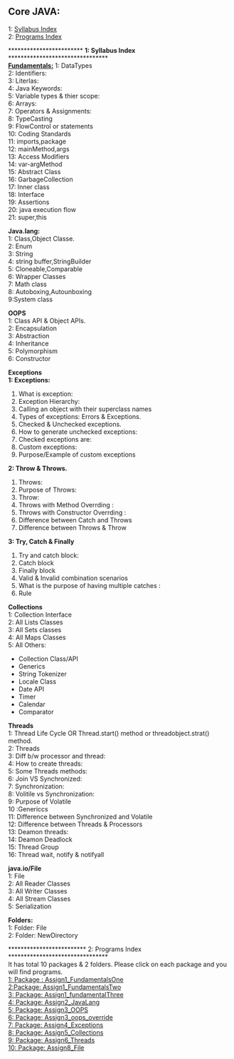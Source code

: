 Core JAVA: 
-----------
1: [Syllabus Index](#a1)  
2: [Programs Index](#a2)

************************ **1: Syllabus Index** ********************************  
[**Fundamentals:**](#https://github.com/mjalleda/Java/blob/master/Javaassignment/src/Assign1_fundamentalsOne/A_README.md)
1: DataTypes  
2: Identifiers:  
3: Literlas:   
4: Java Keywords:   
5: Variable types & thier scope:   
6: Arrays:  
7: Operators & Assignments:  
8: TypeCasting  
9: FlowControl or statements  
10: Coding Standards  
11: imports,package  
12: mainMethod,args  
13: Access Modifiers   
14: var-argMethod   
15: Abstract Class    
16: GarbageCollection   
17: Inner class  
18: Interface  
19: Assertions  
20: java execution flow   
21: super,this

**Java.lang:**  
1: Class,Object Classe.  
2: Enum                                  
3: String                          
4: string buffer,StringBuilder  
5: Cloneable,Comparable      
6: Wrapper Classes           
7: Math class                
8: Autoboxing,Autounboxing  
9:System class 

**OOPS**  
1: Class API & Object APIs.  
2: Encapsulation  
3: Abstraction  
4: Inheritance  
5: Polymorphism  
6: Constructor
     

**Exceptions**  
**1: Exceptions:**  
1. What is exception:  
2. Exception Hierarchy:  
3. Calling an object with their superclass names  
4. Types of exceptions: Errors & Exceptions.  
5. Checked & Unchecked exceptions.  
6. How to generate unchecked exceptions:   
7. Checked exceptions are:  
8. Custom exceptions:   
9. Purpose/Example of custom exceptions  

**2: Throw & Throws.**  
1. Throws:   
2. Purpose of Throws:  
3. Throw:   
4. Throws with Method Overrding :   
5. Throws with Constructor Overrding :   
6. Difference between Catch and Throws  
7. Difference between Throws & Throw  

**3: Try, Catch & Finally**  
1. Try and catch block:   
2. Catch block  
3. Finally block  
4. Valid & Invalid combination scenarios  
5. What is the purpose of having multiple catches :   
6. Rule


**Collections**  
1: Collection Interface  
2: All Lists Classes  
3: All Sets classes  
4: All Maps Classes  
5: All Others:  
- Collection Class/API  
- Generics  
- String Tokenizer  
- Locale Class  
- Date API  
- Timer  
- Calendar  
- Comparator

**Threads**  
1: Thread Life Cycle OR Thread.start() method or threadobject.strat() method.   
2: Threads  
3: Diff b/w processor and thread:  
4: How to create threads:   
5: Some Threads  methods:   
6: Join VS Synchronized:   
7: Synchronization:  
8: Volitile vs Synchronization:   
9: Purpose of Volatile  
10 :Genericcs  
11: Difference between Synchronized and Volatile   
12: Difference between Threads & Processors  
13: Deamon threads:   
14: Deamon Deadlock  
15: Thread Group  
16: Thread wait, notify & notifyall

**java.io/File**  
1: File                     
2: All Reader Classes          
3: All Writer Classes       
4: All Stream Classes  
5: Serialization

**Folders:**  
1: Folder: File  
2: Folder: NewDirectory


************************* 2: Programs Index ********************************  
It has total 10 packages & 2 folders.  Please click on each package and you will find programs.  
[1: Package : Assign1_FundamentalsOne](src/Assign1_fundamentalsOne)   
[2:Package: Assign1_FundamentalsTwo](src/Assign1_fundamentalsTwo)   
[3: Package: Assign1_fundamentalThree](src/Assign1_fundamentalsThree)    
[4: Package: Assign2_JavaLang](src/Assign2_javalang)    
[5: Package: Assign3_OOPS](src/Assign3_OOPS)  
[6: Package: Assign3_oops_override](src/Assign3_oops_override)  
[7: Package: Assign4_Exceptions](src/Assign4_exceptions)  
[8: Package: Assign5_Collections](src/Assign5_collections)  
[9: Package: Assign6_Threads](src/Assign7_Threads)   
[10: Package: Assign8_File](src/Assign8_Files)
